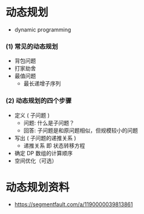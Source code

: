 # 动态规划

- dynamic programming

### (1) 常见的动态规划

- 背包问题
- 打家劫舍
- 最值问题
  - 最长递增子序列

### (2) 动态规划的四个步骤

- 定义 ( 子问题 )
  - 问题: 什么是子问题？
  - 回答: 子问题是和原问题相似，但规模较小的问题
- 写出 ( 子问题的递推关系 )
  - 递推关系 即 状态转移方程
- 确定 DP 数组的计算顺序
- 空间优化（可选）

# 动态规划资料

- https://segmentfault.com/a/1190000039813861
